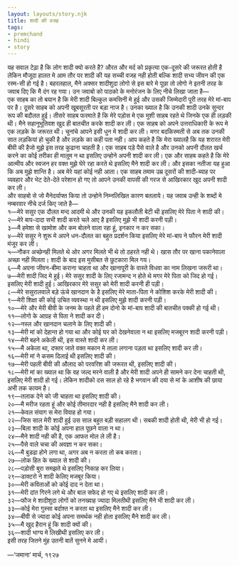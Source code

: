 ```yaml
---  
layout: layouts/story.njk  
title: शादी की वजह  
tags:  
- premchand  
- hindi  
- story  
---  
```

    
यह सवाल टेढ़ा है कि लोग शादी क्यो करते है? औरत और मर्द को प्रकृत्या एक-दूसरे की जरूरत होती है लेकिन मौजूदा हालत मे आम तौर पर शादी की यह सच्ची वजह नही होती बल्कि शादी सभ्य जीवन की एक रस्म-सी हो गई है। बहरलहाल, मैने अक्सर शादीशुदा लोगो से इस बारे मे पूछा तो लोगो ने इतनी तरह के जवाब दिए कि मै दंग रह गया। उन जवाबो को पाठको के मनोरंजन के लिए नीचे लिखा जाता है—  
एक साहब का तो बयान है कि मेरी शादी बिल्कुल कमसिनी मे हुई और उसकी जिम्मेदारी पूरी तरह मेरे मां-बाप पर है। दूसरे साहब को अपनी खूबसूरती पर बड़ा नाज है। उनका ख्याल है कि उनकी शादी उनके सुन्दर रूप की बदौलत हुई। तीसरे साहब फरमाते है कि मेरे पड़ोस मे एक मुशी साहब रहते थे जिनके एक ही लड़की थी। मैने सहानूभूतिवश खुद ही बातचीत करके शादी कर ली। एक साहब को अपने उत्तराधिकारी के रूप मे एक लड़के के जरूरत थी। चुनांचे आपने इसी धुन मे शादी कर ली। मगर बदकिस्मती से अब तक उनकी सात लड़कियां हो चुकी है और लड़के का कही पता नही। आप कहते है कि मेरा ख्यालहै कि यह शरारत मेरी बीवी की हैजो मुझे इस तरह कुढाना चाहती है। एक साहब पड़े पैसे वाले है और उनको अपनी दौलत खर्च करने का कोई तरीका ही मालूम न था इसलिए उन्होने अपनी शादी कर ली। एक और साहब कहते है कि मेरे आत्मीय और स्वजन हर वक्त मुझे घेरे रहा करते थे इसलिए मैने शादी कर ली। और इसका नतीजा यह हुआ कि अब मुझे शान्ति है। अब मेरे यहां कोई नही आता। एक साहब तमाम उम्र दूसरों की शादी-ब्याह पर व्यवहार और भेट देते-देते परेशान हो गए तो आपने उनकी वापसी की गरज से आखिरकार खुद अपनी शादी कर ली।  
और साहबो से जो मैनेदर्याफ्त किया तो उन्होने निम्नलिखित कारण बतलाये। यह जवाब उन्ही के शब्दों मे नम्बरवार नीचे दर्ज किए जाते है—  
१—मेरे ससुर एक दौलत मन्द आदमी थे और उनकी यह इकलौती बेटी थी इसलिए मेरे पिता ने शादी की।  
२—मेरे बाप-दादा सभी शादी करते चले आए है इसलिए मुझे भी शादी करनी पड़ी।  
३—मै हमेशा से खामोश और कम बोलने वाला रहा हूं, इनकार न कर सका।  
४—मेरे ससुर ने शुरू मे अपने धन-दौलत का बहुत प्रदर्शन किया इसलिए मेरे मां-बाप ने फौरन मेरी शादी मंजूर कर ली।  
५—नौकर अच्छेनही मिलते थे ओर अगर मिलते भी थे तो ठहरते नही थे। खास तौर पर खाना पकानेवाला अच्छा नही मिलता। शादी के बाद इस मुसीबत से छुटकारा मिल गय।  
६—मै अपना जीवन-बीमा कराना चाहता था और खानापूरी के वास्ते विधवा का नाम लिखना जरूरी था।  
७—मेरी शादी जिद मे हुई। मेरे ससुर शादी के लिए रजामन्द न होते थे मगर मेरे पिता को जिद हो गई। इसलिए मेरी शादी हुई। आखिरकार मेरे ससुर को मेरी शादी करनी ही पड़ी।  
८—मेरे ससुरालवाले बड़े ऊंचे खानदान के है इसलिए मेरे माता-पिता ने कोशिश करके मेरी शादी की।  
९—मेरी शिक्षा की कोई उचित व्यवस्था न थी इसलिए मुझे शादी करनी पड़ी।  
१०—मेरे और मेरी बीवी के जनम के पहले ही हम दोनो के मां-बाप शादी की बातचीत पक्की हो गई थी।  
११—लोगो के आग्रह से पिता ने शादी कर दी।  
१२—नस्ल और खानदान चलाने के लिए शादी की।  
१३—मेरी मां को देहान्त हो गया था और कोई घर को देखनेवाला न था इसलिए मजबूरन शादी करनी पड़ी।  
१४—मेरी बहने अकेली थी, इस वास्ते शादी कर ली।  
१५—मै अकेला था, दफ्तर जाते वक्त मकान मे ताला लगाना पड़ता था इसलिए शादी कर ली।  
१६—मेरी मां ने कसम दिलाई थी इसलिए शादी की।  
१७—मेरी पहली बीवी की औलाद को परवरिश की जरूरत थी, इसलिए शादी की।  
१८—मेरी मां का ख्याल था कि वह जल्द मरने वाली है और मेरी शादी अपने ही सामने कर देना चाहती थी, इसलिए मेरी शादी हो गई। लेकिन शादीको दस साल हो रहे है भगवान की दया से मां के आशीष की छाया अभी तक कायम है।  
१९—तलाक देने को जी चाहता था इसलिए शादी की।  
२०—मै मरीज रहता हूं और कोई तीमारदार नही है इसलिए मैने शादी कर ली।  
२१—केवल संयाग स मेरा विवाह हो गया।  
२२—जिस साल मेरी शादी हुई उस साल बहुत बड़ी सहालग थी। सबकी शादी होती थी, मेरी भी हो गई।  
२३—बिला शादी के कोई अपना हाल पूछने वाला न था।  
२४—मैने शादी नही की है, एक आफत मोल ले ली है।  
२५—पैसे वाले चचा की अवज्ञा न कर सका।  
२६—मै बुडढा होने लगा था, अगर अब न करता तो कब करता।  
२७—लोक हित के ख्याल से शादी की।  
२८—पड़ोसी बुरा समझते थे इसलिए निकाह कर लिया।  
२९—डाक्टरो ने शादी केलिए मजबूर किया।  
३०—मेरी कविताओं को कोई दाद न देता था।  
३१—मेरी दांत गिरने लगे थे और बाल सफेद हो गए थे इसलिए शादी कर ली।  
३२—फौज मे शादीशुदा लोगों को तनख्वाह ज्यादा मिलतीथी इसलिए मैने भी शादी कर ली।  
३३—कोई मेरा गुस्सा बर्दाश्त न करता था इसलिए मैने शादी कर ली।  
३४—बीवी से ज्यादा कोई अपना समर्थक नही होता इसलिए मैने शादी कर ली।  
३५—मै खुद हैरान हूं कि शादी क्यों की।  
३६—शादी भाग्य मे लिखीथी इसलिए कर ली।  
इसी तरह जितने मुंह उतनी बातें सुनने मे आयी।  


—‘जमाना’ मार्च, १९२७  


    